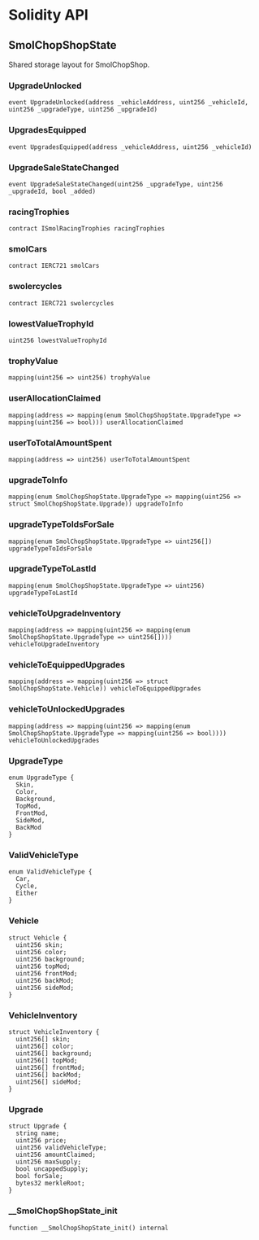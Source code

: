 # Solidity API

## SmolChopShopState

Shared storage layout for SmolChopShop.

### UpgradeUnlocked

```solidity
event UpgradeUnlocked(address _vehicleAddress, uint256 _vehicleId, uint256 _upgradeType, uint256 _upgradeId)
```

### UpgradesEquipped

```solidity
event UpgradesEquipped(address _vehicleAddress, uint256 _vehicleId)
```

### UpgradeSaleStateChanged

```solidity
event UpgradeSaleStateChanged(uint256 _upgradeType, uint256 _upgradeId, bool _added)
```

### racingTrophies

```solidity
contract ISmolRacingTrophies racingTrophies
```

### smolCars

```solidity
contract IERC721 smolCars
```

### swolercycles

```solidity
contract IERC721 swolercycles
```

### lowestValueTrophyId

```solidity
uint256 lowestValueTrophyId
```

### trophyValue

```solidity
mapping(uint256 => uint256) trophyValue
```

### userAllocationClaimed

```solidity
mapping(address => mapping(enum SmolChopShopState.UpgradeType => mapping(uint256 => bool))) userAllocationClaimed
```

### userToTotalAmountSpent

```solidity
mapping(address => uint256) userToTotalAmountSpent
```

### upgradeToInfo

```solidity
mapping(enum SmolChopShopState.UpgradeType => mapping(uint256 => struct SmolChopShopState.Upgrade)) upgradeToInfo
```

### upgradeTypeToIdsForSale

```solidity
mapping(enum SmolChopShopState.UpgradeType => uint256[]) upgradeTypeToIdsForSale
```

### upgradeTypeToLastId

```solidity
mapping(enum SmolChopShopState.UpgradeType => uint256) upgradeTypeToLastId
```

### vehicleToUpgradeInventory

```solidity
mapping(address => mapping(uint256 => mapping(enum SmolChopShopState.UpgradeType => uint256[]))) vehicleToUpgradeInventory
```

### vehicleToEquippedUpgrades

```solidity
mapping(address => mapping(uint256 => struct SmolChopShopState.Vehicle)) vehicleToEquippedUpgrades
```

### vehicleToUnlockedUpgrades

```solidity
mapping(address => mapping(uint256 => mapping(enum SmolChopShopState.UpgradeType => mapping(uint256 => bool)))) vehicleToUnlockedUpgrades
```

### UpgradeType

```solidity
enum UpgradeType {
  Skin,
  Color,
  Background,
  TopMod,
  FrontMod,
  SideMod,
  BackMod
}
```

### ValidVehicleType

```solidity
enum ValidVehicleType {
  Car,
  Cycle,
  Either
}
```

### Vehicle

```solidity
struct Vehicle {
  uint256 skin;
  uint256 color;
  uint256 background;
  uint256 topMod;
  uint256 frontMod;
  uint256 backMod;
  uint256 sideMod;
}
```

### VehicleInventory

```solidity
struct VehicleInventory {
  uint256[] skin;
  uint256[] color;
  uint256[] background;
  uint256[] topMod;
  uint256[] frontMod;
  uint256[] backMod;
  uint256[] sideMod;
}
```

### Upgrade

```solidity
struct Upgrade {
  string name;
  uint256 price;
  uint256 validVehicleType;
  uint256 amountClaimed;
  uint256 maxSupply;
  bool uncappedSupply;
  bool forSale;
  bytes32 merkleRoot;
}
```

### __SmolChopShopState_init

```solidity
function __SmolChopShopState_init() internal
```

